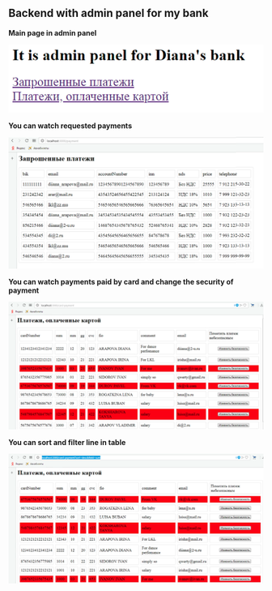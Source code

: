 ## Backend with admin panel for my bank

**Main page in admin panel**

![Image alt](https://github.com/DianaArapova/MyBank_back/blob/master/screens/screen1.png)


**You can watch requested payments**

![Image alt](https://github.com/DianaArapova/MyBank_back/blob/master/screens/screen2.png)


**You can watch payments paid by card and change the security of payment**

![Image alt](https://github.com/DianaArapova/MyBank_back/blob/master/screens/screen3.png)

**You can sort and filter line in table**

![Image alt](https://github.com/DianaArapova/MyBank_back/blob/master/screens/screen4.png)
